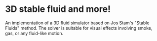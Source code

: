 # 3D stable fluid and more!

An implementation of a 3D fluid simulator based on Jos Stam's "Stable Fluids" method. The solver is suitable for visual effects involving smoke, gas, or any fluid-like motion.


